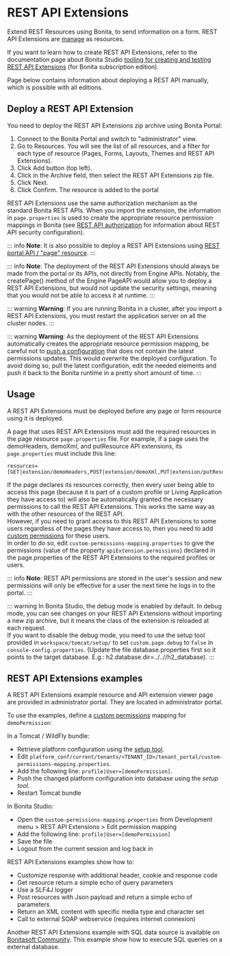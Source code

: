 # REST API Extensions

Extend REST Resources using Bonita, to send information on a form. REST API Extensions are [manage](resource-management.md) as resources.

If you want to learn how to create REST API Extensions, refer to the documentation page about Bonita Studio [tooling for creating and testing REST API Extensions](rest-api-extensions.md) (for Bonita subscription edition).

Page below contains information about deploying a REST API manually, which is possible with all editions.

## Deploy a REST API Extension

You need to deploy the REST API Extensions zip archive using Bonita Portal:

1. Connect to the Bonita Portal and switch to "administrator" view.
1. Go to Resources. You will see the list of all resources, and a filter for each type of resource (Pages, Forms, Layouts, Themes and REST API Extensions).
1. Click Add button (top left).
1. Click in the Archive field, then select the REST API Extensions zip file.
1. Click Next.
1. Click Confirm. The resource is added to the portal

REST API Extensions use the same authorization mechanism as the standard Bonita REST APIs. When you import the extension, the information in `page.properties` is used to create the appropriate resource permission mappings in Bonita (see [REST API authorization](rest-api-authorization.md) for information about REST API security configuration).

::: info
**Note**: It is also possible to deploy a REST API Extensions using [REST portal API / "page" resource](portal-api.md#page).
:::

::: info
**Note**: The deployment of the REST API Extensions should always be made from the portal or its APIs, not directly from Engine APIs. Notably, the createPage() method of the Engine PageAPI would allow you to deploy a REST API Extensions, but would not update the security settings, meaning that you would not be able to access it at runtime. 
:::

::: warning
**Warning**: If you are running Bonita in a cluster, after you import a REST API Extensions, you must restart the application server on all the cluster nodes.
:::

::: warning
**Warning**: As the deployment of the REST API Extensions automatically creates the appropriate resource permission mapping, be careful not to [push a configuration](BonitaBPM_platform_setup.md#update_platform_conf) that does not contain the latest permissions updates. This would overwrite the deployed configuration. To avoid doing so, pull the latest configuration, edit the needed elements and push it back to the Bonita runtime in a pretty short amount of time.
:::

<a id="usage"/>

## Usage

A REST API Extensions must be deployed before any page or form resource using it is deployed.

A page that uses REST API Extensions must add the required resources in the page resource `page.properties` file.
For example, if a page uses the demoHeaders, demoXml, and putResource API extensions, its `page.properties` must include this line:
```
resources=[GET|extension/demoHeaders,POST|extension/demoXml,PUT|extension/putResource]
```
If the page declares its resources correctly, then every user being able to access this page (because it is part of a custom profile or Living Application they have access to)
will also be automatically granted the necessary permissions to call the REST API Extensions. This works the same way as with the other resources of the REST API.  
However, if you need to grant access to this REST API Extensions to some users regardless of the pages they have access to, then you need to add [custom permissions](rest-api-authorization.md#custom-permissions-mapping) for these users.  
In order to do so, edit `custom-permissions-mapping.properties` to give the permissions (value of the property `apiExtension.permissions`) declared in the page.properties of the REST API Extensions to the required profiles or users.

::: info
**Note**: REST API permissions are stored in the user's session and new permissions will only be effective for a user the next time he logs in to the portal.
:::

::: warning
In Bonita Studio, the debug mode is enabled by default. In debug mode, you can see changes on your REST API Extensions without importing a new zip archive, but it means the class of the extension is reloaded at each request.  
If you want to disable the debug mode, you need to use the setup tool provided in `workspace/tomcat/setup/` to set `custom.page.debug` to `false` in `console-config.properties`. (Update the file database.properties first so it points to the target database. E.g.: h2.database.dir=../../<PROJECT NAME>/h2_database).
:::

## REST API Extensions examples

A REST API Extensions example resource and API extension viewer page are provided in administrator portal. They are located in administrator portal.

To use the examples, define a [custom permissions](rest-api-authorization.md#custom-permissions-mapping) mapping for `demoPermission`:

In a Tomcat / WildFly bundle:
* Retrieve platform configuration using the [setup tool](BonitaBPM_platform_setup.md#update_platform_conf).
* Edit `platform_conf/current/tenants/<TENANT_ID>/tenant_portal/custom-permissions-mapping.properties`.
* Add the following line: `profile|User=[demoPermission]`.
* Push the changed platform configuration into database using the _setup tool_.
* Restart Tomcat bundle

In Bonita Studio:
* Open the `custom-permissions-mapping.properties` from Development menu > REST API Extensions > Edit permission mapping
* Add the following line: `profile|User=[demoPermission]`
* Save the file
* Logout from the current session and log back in

REST API Extensions examples show how to:

* Customize response with additional header, cookie and response code
* Get resource return a simple echo of query parameters
* Use a SLF4J logger
* Post resources with Json payload and return a simple echo of parameters
* Return an XML content with specific media type and character set
* Call to external SOAP webservice (requires internet connexion)

Another REST API Extensions example with SQL data source is available on [Bonitasoft Community](http://community.bonitasoft.com/project/data-source-rest-api-extension). This example show how to execute SQL queries on a external database.
